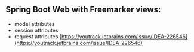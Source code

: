 ## Spring Boot Web with Freemarker views:
- model attributes
- session attributes
- request attributes
  [https://youtrack.jetbrains.com/issue/IDEA-226546](https://youtrack.jetbrains.com/issue/IDEA-226546)